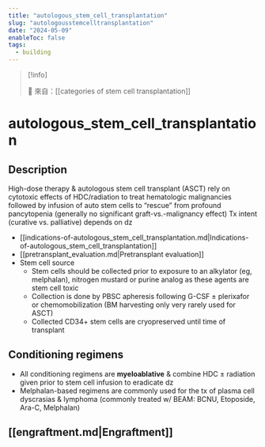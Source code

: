 ```yaml
---
title: "autologous_stem_cell_transplantation"
slug: "autologousstemcelltransplantation"
date: "2024-05-09"
enableToc: false
tags:
  - building
---
```


> [!info]
>
> 🌱 來自：[[categories of stem cell transplantation]]

# autologous_stem_cell_transplantation

## Description

High-dose therapy & autologous stem cell transplant (ASCT) rely on cytotoxic effects of HDC/radiation to treat hematologic malignancies followed by infusion of auto stem cells to “rescue” from profound pancytopenia (generally no significant graft-vs.-malignancy effect)
Tx intent (curative vs. palliative) depends on dz

- [[indications-of-autologous_stem_cell_transplantation.md|Indications-of-autologous_stem_cell_transplantation]]
- [[pretransplant_evaluation.md|Pretransplant evaluation]]
- Stem cell source
  - Stem cells should be collected prior to exposure to an alkylator (eg, melphalan), nitrogen mustard or purine analog as these agents are stem cell toxic
  - Collection is done by PBSC apheresis following G-CSF ± plerixafor or chemomobilization (BM harvesting only very rarely used for ASCT)
  - Collected CD34+ stem cells are cryopreserved until time of transplant

## Conditioning regimens

- All conditioning regimens are **myeloablative** & combine HDC ± radiation given prior to stem cell infusion to eradicate dz
- Melphalan-based regimens are commonly used for the tx of plasma cell dyscrasias & lymphoma (commonly treated w/ BEAM: BCNU, Etoposide, Ara-C, Melphalan)

## [[engraftment.md|Engraftment]]
